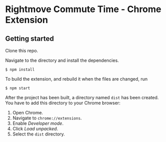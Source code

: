 # Rightmove Commute Time - Chrome Extension

## Getting started

Clone this repo.

Navigate to the directory and install the dependencies.

```
$ npm install
```

To build the extension, and rebuild it when the files are changed, run

```
$ npm start
```

After the project has been built, a directory named `dist` has been created. You have to add this directory to your Chrome browser:

1. Open Chrome.
2. Navigate to `chrome://extensions`.
3. Enable _Developer mode_.
4. Click _Load unpacked_.
5. Select the `dist` directory.
